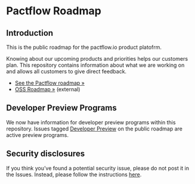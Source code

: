 # Pactflow Roadmap

## Introduction

This is the public roadmap for the pactflow.io product platofrm.

Knowing about our upcoming products and priorities helps our customers plan. This repository contains information about what we are working on and allows all customers to give direct feedback.

* [See the Pactflow roadmap »](https://github.com/pactflow/roadmap/projects/1)
* [OSS Roadmap »](https://pact.canny.io/) (external)

## Developer Preview Programs
We now have information for developer preview programs within this repository. Issues tagged [Developer Preview](https://github.com/pactflow/roadmap/labels/developer%20preview) on the public roadmap are active preview programs.


## Security disclosures

If you think you’ve found a potential security issue, please do not post it in the Issues.  Instead, please follow the instructions [here](https://pactflow.io/security).